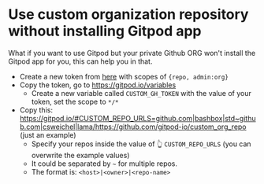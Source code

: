 # Use custom organization repository without installing Gitpod app

What if you want to use Gitpod but your private Github ORG won't install the Gitpod app for you, this can help you in that.

- Create a new token from [here](https://github.com/settings/tokens/new) with scopes of `{repo, admin:org}`
- Copy the token, go to https://gitpod.io/variables
  - Create a new variable called `CUSTOM_GH_TOKEN` with the value of your token, set the scope to `*/*`
- Copy this: https://gitpod.io/#CUSTOM_REPO_URLS=github.com|bashbox|std~github.com|csweichel|lama/https://github.com/gitpod-io/custom_org_repo (just an example)
  - Specify your repos inside the value of 👆 `CUSTOM_REPO_URLS` (you can overwrite the example values)
  - It could be separated by `~` for multiple repos.
  - The format is: `<host>|<owner>|<repo-name>`

